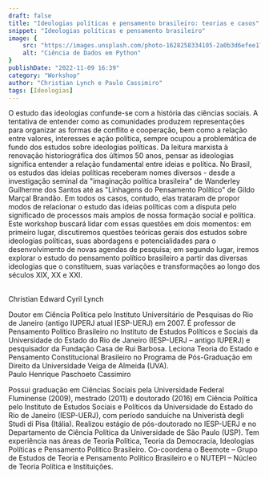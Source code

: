 ```yaml
---
draft: false
title: "Ideologias políticas e pensamento brasileiro: teorias e casos"
snippet: "Ideologias políticas e pensamento brasileiro"
image: {
    src: "https://images.unsplash.com/photo-1628258334105-2a0b3d6efee1?&fit=crop&w=430&h=240",
    alt: "Ciência de Dados em Python"
}
publishDate: "2022-11-09 16:39"
category: "Workshop"
author: "Christian Lynch e Paulo Cassimiro"
tags: [Ideologias]
---
```


O estudo das ideologias confunde-se com a história das ciências sociais. A tentativa de entender como as comunidades produzem representações para organizar as formas de conflito e cooperação, bem como a relação entre valores, interesses e ação política, sempre ocupou a problemática de fundo dos estudos sobre ideologias políticas. Da leitura marxista à renovação historiográfica dos últimos 50 anos, pensar as ideologias significa entender a relação fundamental entre ideias e política. No Brasil, os estudos das ideias políticas receberam nomes diversos - desde a investigação seminal da "imaginação política brasileira" de Wanderley Guilherme dos Santos até as "Linhagens do Pensamento Político" de Gildo Marçal Brandão. Em todos os casos, contudo, elas trataram de propor modos de relacionar o estudo das ideias políticas com a disputa pelo significado de processos mais amplos de nossa formação social e política. Este workshop buscará lidar com essas questões em dois momentos: em primeiro lugar, discutiremos questões teóricas gerais dos estudos sobre ideologias políticas, suas abordagens e potencialidades para o desenvolvimento de novas agendas de pesquisa; em segundo lugar, iremos explorar o estudo do pensamento político brasileiro a partir das diversas ideologias que o constituem, suas variações e transformações ao longo dos séculos XIX, XX e XXI. 

<br>
<span class="text-2xl font-bold text-primary">Christian Edward Cyril Lynch</span>

Doutor em Ciência Política pelo Instituto Universitário de Pesquisas do Rio de Janeiro (antigo IUPERJ atual IESP-UERJ) em 2007. É professor de Pensamento Político Brasileiro no Instituto de Estudos Políticos e Sociais da Universidade do Estado do Rio de Janeiro (IESP-UERJ – antigo IUPERJ) e pesquisador da Fundação Casa de Rui Barbosa. Leciona Teoria do Estado e Pensamento Constitucional Brasileiro no Programa de Pós-Graduação em Direito da Universidade Veiga de Almeida (UVA).
<br>
<span class="text-2xl font-bold text-primary">Paulo Henrique Paschoeto Cassimiro</span>

Possui graduação em Ciências Sociais pela Universidade Federal Fluminense (2009), mestrado (2011) e doutorado (2016) em Ciência Política pelo Instituto de Estudos Sociais e Políticos da Universidade do Estado do Rio de Janeiro (IESP-UERJ), com período sanduíche na Univeristà degli Studi di Pisa (Itália). Realizou estágio de pós-doutorado no IESP-UERJ e no Departamento de Ciência Política da Universidade de São Paulo (USP). Tem experiência nas áreas de Teoria Política, Teoria da Democracia, Ideologias Políticas e Pensamento Político Brasileiro. Co-coordena o Beemote – Grupo de Estudos de Teoria e Pensamento Político Brasileiro e o NUTEPI – Núcleo de Teoria Política e Instituições.